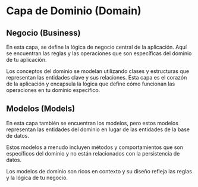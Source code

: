 # Capa de Dominio (Domain)

## Negocio (Business)

En esta capa, se define la lógica de negocio central de la aplicación. Aquí se encuentran las reglas y las operaciones que son específicas del dominio de tu aplicación. 
 
Los conceptos del dominio se modelan utilizando clases y estructuras que representan las entidades clave y sus relaciones. Esta capa es el corazón de la aplicación y encapsula la lógica que define cómo funcionan las operaciones en tu dominio específico.

## Modelos (Models)

En esta capa también se encuentran los modelos, pero estos modelos representan las entidades del dominio en lugar de las entidades de la base de datos. 

Estos modelos a menudo incluyen métodos y comportamientos que son específicos del dominio y no están relacionados con la persistencia de datos. 

Los modelos de dominio son ricos en contexto y su diseño refleja las reglas y la lógica de tu negocio.